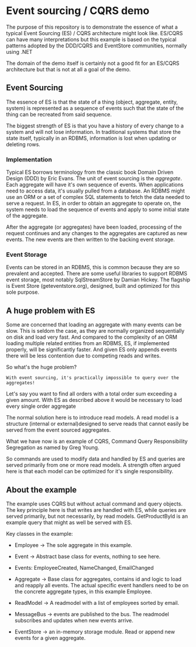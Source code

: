 # Event sourcing / CQRS demo

The purpose of this repository is to demonstrate the essence of what a typical Event Sourcing (ES) / CQRS architecture might look like. ES/CQRS can have many interpretations but this example is based on the typical patterns adopted by the DDD/CQRS and EventStore communities, normally using .NET

The domain of the demo itself is certainly not a good fit for an ES/CQRS architecture but that is not at all a goal of the demo.

## Event Sourcing
The essence of ES is that the state of a thing (object, aggregate, entity, system) is represented as a sequence of events such that the state of the thing can be recreated from said sequence.

The biggest strength of ES is that you have a history of every change to a system and will not lose information. In traditional systems that store the state itself, typically in an RDBMS, information is lost when updating or deleting rows.

### Implementation
Typical ES borrows terminology from the classic book Domain Driven Design (DDD) by Eric Evans. The unit of event sourcing is the _aggregate_. Each aggregate will have it's own sequence of events. When applications need to access data, it's usually pulled from a database. An RDBMS might use an ORM or a set of complex SQL statements to fetch the data needed to serve a request. In ES, in order to obtain an aggregate to operate on, the system needs to load the sequence of events and apply to some initial state of the aggregate.

After the aggregate (or aggregates) have been loaded, processing of the request continues and any changes to the aggregates are captured as new events. The new events are then written to the backing event storage.

### Event Storage
Events can be stored in an RDBMS, this is common because they are so prevalent and accepted. There are some useful libraries to support RDBMS event storage, most notably SqlStreamStore by Damian Hickey. The flagship is Event Store (geteventstore.org), designed, built and optimized for this sole purpose.

## A huge problem with ES
Some are concerned that loading an aggregate with many events can be slow. This is seldom the case, as they are normally organized sequentially on disk and load very fast. And compared to the complexity of an ORM loading multiple related entities from an RDBMS, ES, if implemented properly, will be significantly faster. And given ES only appends events there will be less contention due to competing reads and writes. 

So what's the huge problem?

    With event sourcing, it's practically impossible to query over the aggregates!

Let's say you want to find all orders with a total order sum exceeding a given amount. With ES as described above it would be necessary to load every single order aggregate

The normal solution here is to introduce read models. A read model is a structure (internal or external)designed to serve reads that cannot easily be served from the event sourced aggregates. 

What we have now is an example of CQRS, Command Query Responsibility Segregation as named by Greg Young.

So commands are used to modify data and handled by ES and queries are served primarily from one or more read models. A strength often argued here is that each model can be optimized for it's single responsibility.

## About the example
The example uses CQRS but without actual command and query objects. The key principle here is that writes are handled with ES, while queries are served primarily, but not necessarily, by read models. GetProductById is an example query that might as well be served with ES.

Key classes in the example:

* Employee -> The sole aggregate in this example.

* Event -> Abstract base class for events, nothing to see here.

* Events: EmployeeCreated, NameChanged, EmailChanged

* Aggregate -> Base class for aggregates, contains id and logic to load and reapply all events. The actual specific event handlers need to be on the concrete aggregate types, in this example Employee.

* ReadModel -> A readmodel with a list of employees sorted by email.

* MessageBus -> events are published to the bus. The readmodel subscribes and updates when new events arrive.

* EventStore -> an in-memory storage module. Read or append new events for a given aggregate. 